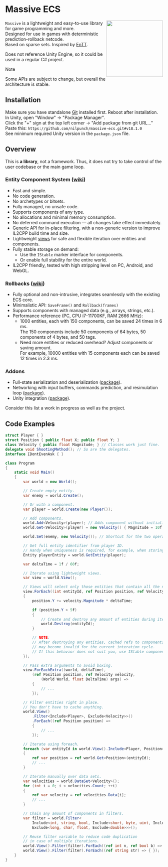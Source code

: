 # Massive ECS

<img align="right" width="180" height="180" src="https://github.com/user-attachments/assets/2a7bb2d3-75f1-43cd-8ac9-9ffb2edc0056" />

`Massive` is a lightweight and easy-to-use library for game programming and more.  
Designed for use in games with deterministic prediction-rollback netcode.  
Based on sparse sets. Inspired by [EnTT](https://github.com/skypjack/entt).

Does not reference Unity Engine, so it could be used in a regular C# project.

> [!NOTE]
> Some APIs are subject to change, but overall the architecture is stable.

## Installation

Make sure you have standalone [Git](https://git-scm.com/downloads) installed first. Reboot after installation.  
In Unity, open "Window" -> "Package Manager".  
Click the "+" sign at the top left corner -> "Add package from git URL..."  
Paste this: `https://github.com/nilpunch/massive-ecs.git#v18.1.0`  
See minimum required Unity version in the `package.json` file.

## Overview

This is **a library**, not a framework. Thus, it does not try to take control of the user codebase or the main game loop.

### Entity Component System ([wiki](https://github.com/nilpunch/massive-ecs/wiki/Entity-Component-System))

- Fast and simple.
- No code generation.
- No archetypes or bitsets.
- Fully managed, no unsafe code.
- Supports components of any type.
- No allocations and minimal memory consumption.
- No deferred command execution — all changes take effect immediately.
- Generic API for in-place filtering, with a non-generic version to improve IL2CPP build time and size.
- Lightweight [views](https://github.com/nilpunch/massive-ecs/wiki/Entity-Component-System#views) for safe and flexible iteration over entities and components.
- Fully stable storage on demand:
  - Use the `IStable` marker interface for components.
  - Or enable full stability for the entire world.
- IL2CPP friendly, tested with high stripping level on PC, Android, and WebGL.

### Rollbacks ([wiki](https://github.com/nilpunch/massive-ecs/wiki/Rollbacks))

- Fully optional and non-intrusive, integrates seamlessly with the existing ECS core.
- Minimalistic API: `SaveFrame()` and `Rollback(frames)`
- Supports components with managed data (e.g., arrays, strings, etc.).
- Performance reference (PC, CPU i7-11700KF, RAM 2666 MHz):  
  - 1000 entities, each with 150 components, can be saved 24 times in 6 ms.  
    The 150 components include 50 components of 64 bytes, 50 components of 4 bytes, and 50 tags.
  - Need more entities or reduced overhead? Adjust components or saving amount.  
    For example, 10000 entities with 15 components each can be saved 12 times in 2.3 ms.

### Addons

- Full-state serialization and deserialization ([package](https://github.com/nilpunch/massive-serialization)).
- Networking with input buffers, commands prediction, and resimulation loop ([package](https://github.com/nilpunch/massive-netcode)).
- Unity integration ([package](https://github.com/nilpunch/massive-unity-integration)).

Consider this list a work in progress as well as the project.

## Code Examples

```cs
struct Player { }
struct Position { public float X; public float Y; }
class Velocity { public float Magnitude; } // Classes work just fine.
delegate void ShootingMethod(); // So are the delegates.
interface IDontEvenAsk { }

class Program
{
	static void Main()
	{
		var world = new World();

		// Create empty entity.
		var enemy = world.Create();

		// Or with a component.
		var player = world.Create(new Player());

		// Add components.
		world.Add<Velocity>(player); // Adds component without initializing data.
		world.Get<Velocity>(player) = new Velocity() { Magnitude = 10f }; // Set the data.

		world.Set(enemy, new Velocity()); // Shortcut for the two operations above.

		// Get full entity identifier from player ID.
		// Handy when uniqueness is required, for example, when storing entities for later.
		Entity playerEntity = world.GetEntity(player);

		var deltaTime = 1f / 60f;

		// Iterate using lightweight views.
		var view = world.View();

		// Views will select only those entities that contain all the necessary components.
		view.ForEach((int entityId, ref Position position, ref Velocity velocity) =>
		{
			position.Y += velocity.Magnitude * deltaTime;

			if (position.Y > 5f)
			{
				// Create and destroy any amount of entities during iteration.
				world.Destroy(entityId);
			}

			// NOTE:
			// After destroying any entities, cached refs to components
			// may become invalid for the current interation cycle.
			// If this behavior does not suit you, use IStable components.
		});

		// Pass extra arguments to avoid boxing.
		view.ForEachExtra((world, deltaTime),
			(ref Position position, ref Velocity velocity,
				(World World, float DeltaTime) args) =>
			{
				// ...
			});

		// Filter entities right in place.
		// You don't have to cache anything.
		world.View()
			.Filter<Include<Player>, Exclude<Velocity>>()
			.ForEach((ref Position position) =>
			{
				// ...
			});

		// Iterate using foreach.
		foreach (var entityId in world.View().Include<Player, Position>())
		{
			ref var position = ref world.Get<Position>(entityId);
			// ...
		}

		// Iterate manually over data sets.
		var velocities = world.DataSet<Velocity>();
		for (int i = 0; i < velocities.Count; ++i)
		{
			ref var velocity = ref velocities.Data[i];
			// ...
		}

		// Chain any amount of components in filters.
		var filter = world.Filter<
			Include<int, string, bool, Include<short, byte, uint, Include<ushort>>>,
			Exclude<long, char, float, Exclude<double>>>();

		// Reuse filter variable to reduce code duplication
		// in case of multiple iterations.
		world.View().Filter(filter).ForEach((ref int n, ref bool b) => { });
		world.View().Filter(filter).ForEach((ref string str) => { });
	}
}
```
